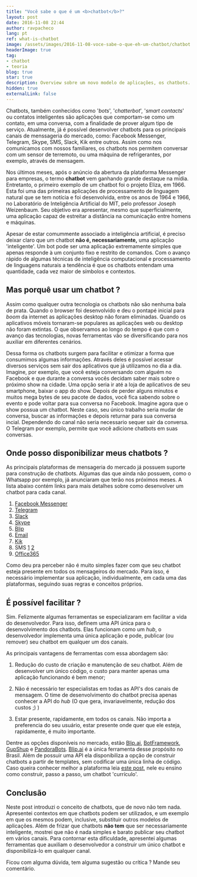 ```yaml
---
title: "Você sabe o que é um <b>chatbot</b>?"
layout: post
date: 2016-11-08 22:44
author: ravpacheco
lang: pt
ref: what-is-chatbot
image: /assets/images/2016-11-08-voce-sabe-o-que-eh-um-chatbot/chatbot.jpg
headerImage: true
tag:
- chatbot
- teoria
blog: true
star: true
description: Overview sobre um novo modelo de aplicações, os chatbots.
hidden: true
externalLink: false
---
```


Chatbots, também conhecidos como '*bots*', '*chatterbot*', '*smart contacts*' ou contatos inteligentes 
são aplicações que comportam-se como um contato, em uma conversa, com a finalidade de prover algum 
tipo de serviço. Atualmente, já é possível desenvolver chatbots para os principais canais de menssageria do mercado, 
como: Facebook Messenger, Telegram, Skype, SMS, Slack, Kik entre outros. Assim como nos comunicamos com nossos 
familiares, os chatbots nos permitem conversar com um sensor de terremoto, ou uma máquina de refrigerantes, por exemplo,
 através de mensagem.

Nos últimos meses, após o anúncio da abertura da plataforma Messenger para empresas, o termo **chatbot** vem ganhando grande destaque na mídia.
Entretanto, o primeiro exemplo de um chatbot foi o projeto Eliza, em 1966. Esta foi uma das primeiras aplicações de processamento de linguagem natural que se tem notícia e foi desenvolvida, 
entre os anos de 1964 e 1966, no Laboratório de Inteligência Artificial do MIT, pelo professor Joseph Weizenbaum. Seu objetivo era 
apresentar, mesmo que superficialmente, uma aplicação capaz de estreitar a distância na comunicação entre homens e máquinas. 

Apesar de estar comummente associado a inteligência artificial, é preciso deixar claro que um chatbot **não é, necessariamente,** uma aplicação 'inteligente'. Um bot 
pode ser uma aplicação extremamente simples que apenas responde à um conjunto fixo e restrito de comandos. 
Com o avanço rápido de algumas técnicas de inteligência computacional e processamento de linguagens naturais a tendência é que os chatbots entendam uma 
quantidade, cada vez maior de símbolos e contextos.

## Mas porquê usar um chatbot ?

Assim como qualquer outra tecnologia os chatbots não são nenhuma bala de prata. Quando o browser foi desenvolvido e deu o pontapé 
inicial para *boom* da internet as aplicações desktop não foram eliminadas. Quando os aplicativos móveis tornaram-se populares 
as aplicações web ou desktop não foram extintas. O que observamos ao longo do tempo é que com o avanço das tecnologias, novas ferramentas vão se diversificando 
para nos auxiliar em diferentes cenários.

Dessa forma os chatbots surgem para facilitar e otimizar a forma que consumimos algumas informações. Através deles é possível acessar
diversos serviços sem sair dos aplicativos que já utilizamos no dia a dia. Imagine, por exemplo, que você esteja conversando com alguém 
no Facebook e que durante a conversa vocês decidam saber mais sobre o próximo show na cidade. Uma opção seria ir até a loja de aplicativos 
de seu smartphone, baixar o app do show. Depois de perder alguns minutos e muitos mega bytes de seu pacote de dados, você fica sabendo sobre o evento e pode voltar 
para sua conversa no Facebook. Imagine agora que o show possua um chatbot. Neste caso, seu único trabalho seria mudar de conversa, buscar as informações 
e depois returnar para sua conversa incial. Dependendo do canal não seria necessario sequer sair da conversa. O Telegram por exemplo, permite que você adicione chatbots 
em suas conversas. 

## Onde posso disponibilizar meus chatbots ?

As principais plataformas de mensageria do mercado já possuem suporte para construção de chatbots. Algumas das 
que ainda não possuem, como o Whatsapp por exemplo, já anunciaram que terão nos próximos meses. A lista abaixo contém links para
mais detalhes sobre como desenvolver um chatbot para cada canal.

1. [Facebook Messenger](https://developers.facebook.com/docs/messenger-platform)
2. [Telegram](https://core.telegram.org/bots/api)
3. [Slack](https://api.slack.com/bot-users)
4. [Skype](https://docs.botframework.com/en-us/skype/getting-started/)
5. [Blip](https://play.google.com/store/apps/details?id=net.take.omni)
6. [Email](https://msdn.microsoft.com/en-us/microsoft-teams/bots)
7. [Kik](https://www.kik.com/)
8. SMS [1](https://broker.take.io/login.aspx?ReturnUrl=%2f) [2](https://www.twilio.com/blog/2016/08/writing-a-bot-for-ip-messaging-in-node-js.html)
9. [Office365](https://msdn.microsoft.com/en-us/microsoft-teams/bots)

Como deu pra perceber não é muito simples fazer com que seu chatbot esteja presente em todos os mensageiros do mercado.
Para isso, é necessário implementar sua aplicação, individualmente, em cada uma das plataformas, seguindo suas regras e 
conceitos próprios. 

## É possível facilitar ?

Sim. Felizmente algumas ferramentas se especializaram em facilitar a vida do desenvolvedor. Para isso, definem uma API única para 
o desenvolvimento dos chatbots. Elas funcionam como um *hub*, o desenvolvedor implementa uma única aplicação e 
pode, publicar (ou remover) seu chatbot em qualquer um dos canais. 

As principais vantagens de ferramentas com essa abordagem são: 

1. Redução do custo de criação e manutenção de seu chatbot. Além de desenvolver um único código, o custo para manter apenas 
uma aplicação funcionando é bem menor;

2. Não é necessário ter especialistas em todas as API's dos canais de mensagem. O time de desenvolvimento do chatbot 
precisa apenas conhecer a API do *hub* (O que gera, invariavelmente, redução dos custos ;) )

3. Estar presente, rapidamente, em todos os canais. Não importa a preferencia do seu usuário, estar presente onde quer que ele 
esteja, rapidamente, é muito importante.        

Dentre as opções disponíveis no mercado, estão [Blip.ai](https://blip.ai/), [BotFramework](https://dev.botframework.com/), 
[GupShup](https://www.gupshup.io/developer/home) e [PandoraBots](http://www.pandorabots.com/). [Blip.ai](https://blip.ai/) é a única ferramenta 
desse propósito no Brasil. Além de possuir uma API ela disponibiliza a opção de construir chatbots a partir de templates, sem codificar uma única linha de código.
Caso queira conhecer melhor a plataforma leia [este post](http://ravpacheco.com/resumo-chatbot-webhook/), nele eu ensino como construir, passo a passo, um chatbot 'currículo'.  

## Conclusão

Neste post introduzi o conceito de chatbots, que de novo não tem nada. Apresentei contextos em que chatbots podem ser 
utilizados, e um exemplo em que os mesmos podem, inclusive, substituir outros modelos de aplicações. Além de frizar que 
chatbots **não tem** que ser necessariamente inteligente, mostrei que não é nada simples e barato publicar seu chatbot em 
vários canais. Para contornar esta dificuldade, apresentei algumas ferramentas que auxiliam o desenvolvedor a construir um único chatbot e 
disponibilizá-lo em qualquer canal.

Ficou com alguma dúvida, tem alguma sugestão ou crítica ? Mande seu comentário.        

 

